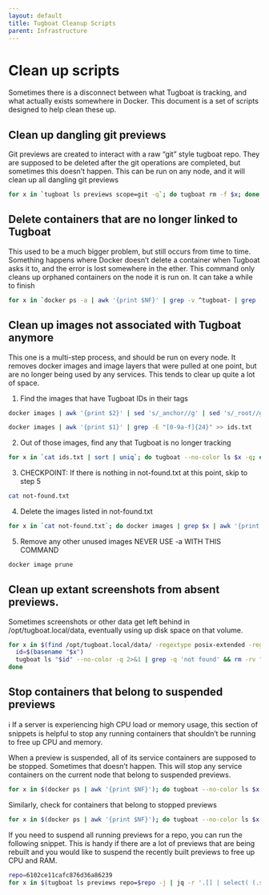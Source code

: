 ```yaml
---
layout: default
title: Tugboat Cleanup Scripts
parent: Infrastructure
---
```


# Clean up scripts

Sometimes there is a disconnect between what Tugboat is tracking, and what actually exists somewhere in Docker. This document is a set of scripts designed to help clean these up.

## Clean up dangling git previews

Git previews are created to interact with a raw “git” style tugboat repo. They are supposed to be deleted after the git operations are completed, but sometimes this doesn’t happen. This can be run on any node, and it will clean up all dangling git previews

```bash
for x in `tugboat ls previews scope=git -q`; do tugboat rm -f $x; done
```

## Delete containers that are no longer linked to Tugboat

This used to be a much bigger problem, but still occurs from time to time. Something happens where Docker doesn’t delete a container when Tugboat asks it to, and the error is lost somewhere in the ether. This command only cleans up orphaned containers on the node it is run on. It can take a while to finish

```bash
for x in `docker ps -a | awk '{print $NF}' | grep -v ^tugboat- | grep -v NAMES`; do tugboat --no-color ls $x -q; done 2>&1 | grep not\ found | awk '{print $1}' | xargs docker rm -f
```

## Clean up images not associated with Tugboat anymore

This one is a multi-step process, and should be run on every node. It removes docker images and image layers that were pulled at one point, but are no longer being used by any services. This tends to clear up quite a lot of space.

1. Find the images that have Tugboat IDs in their tags

```bash
docker images | awk '{print $2}' | sed 's/_anchor//g' | sed 's/_root//g' | sed 's/_container//g' | sort | uniq | grep -E "[0-9a-f]{24}" > ids.txt
```

```bash
docker images | awk '{print $1}' | grep -E "[0-9a-f]{24}" >> ids.txt
```

2. Out of those images, find any that Tugboat is no longer tracking

```bash
for x in `cat ids.txt | sort | uniq`; do tugboat --no-color ls $x -q; done 2>&1 | grep not\ found | awk '{print $1}' > not-found.txt
```

3. CHECKPOINT: If there is nothing in not-found.txt at this point, skip to step 5

```bash
cat not-found.txt
```

4. Delete the images listed in not-found.txt

```bash
for x in `cat not-found.txt`; do docker images | grep $x | awk '{print $1 ":" $2 }'; done | xargs docker rmi
```

5. Remove any other unused images NEVER USE -a WITH THIS COMMAND

```bash
docker image prune
```

## Clean up extant screenshots from absent previews.

Sometimes screenshots or other data get left behind in /opt/tugboat.local/data, eventually using up disk space on that volume.

```bash
for x in $(find /opt/tugboat.local/data/ -regextype posix-extended -regex '.*/[0-9a-f]{24}'); do
  id=$(basename "$x")
  tugboat ls "$id" --no-color -q 2>&1 | grep -q 'not found' && rm -rv "$x"
done
```

## Stop containers that belong to suspended previews

:information_source: If a server is experiencing high CPU load or memory usage, this section of snippets is helpful to stop any running containers that shouldn’t be running to free up CPU and memory.

When a preview is suspended, all of its service containers are supposed to be stopped. Sometimes that doesn’t happen. This will stop any service containers on the current node that belong to suspended previews.

```bash
for x in $(docker ps | awk '{print $NF}'); do tugboat --no-color ls $x 2>&1; done | grep suspended | awk '{print $1}' | xargs docker stop
```

Similarly, check for containers that belong to stopped previews

```bash
for x in $(docker ps | awk '{print $NF}'); do tugboat --no-color ls $x 2>&1; done | grep stopped | awk '{print $1}' | xargs docker stop
```

If you need to suspend all running previews for a repo, you can run the following snippet. This is handy if there are a lot of previews that are being rebuilt and you would like to suspend the recently built previews to free up CPU and RAM.

```bash
repo=6102ce11cafc876d36a86239
for x in $(tugboat ls previews repo=$repo -j | jq -r '.[] | select( (.state == "ready" or .state == "failed") and .anchor == false ) | .id'); do (tugboat suspend $x &); done
```
